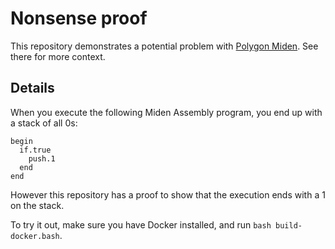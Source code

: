 # Nonsense proof

This repository demonstrates a potential problem with [Polygon Miden](https://github.com/0xPolygonMiden/miden-vm).  See there for more context.

## Details

When you execute the following Miden Assembly program, you end up with a stack of all 0s:

```
begin
  if.true
    push.1
  end
end
```

However this repository has a proof to show that the execution ends with a 1 on the stack.

To try it out, make sure you have Docker installed, and run `bash build-docker.bash`.
